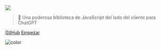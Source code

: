 <!-- _coverpage.md -->

<img class="logo" src="https://cdn.jsdelivr.net/gh/KudoAI/chatgpt.js@058fdea/assets/images/logos/chatgpt.js/with-reflection/darkmode/logo-1504x334.png">

> 🤖 Una poderosa biblioteca de JavaScript del lado del cliente para ChatGPT

<a target="_blank" rel="noopener" href="https://github.com/KudoAI/chatgpt.js">GitHub</a>
<a href="#⚡-importación-de-la-biblioteca">Empezar</a>

<!-- background color -->

![color](transparent)
